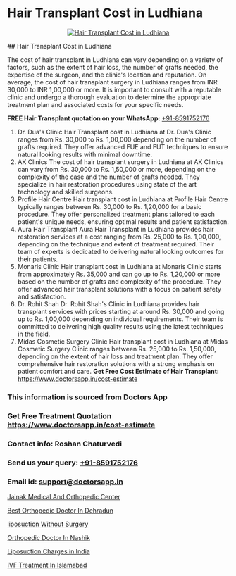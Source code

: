 # Hair Transplant Cost in Ludhiana

<p align="center">
  <a href="https://doctorsapp.co.in/uploads/treatment_image/Finding%20the%20best%20hair%20clinic.jpg">
    <img src="https://doctorsapp.co.in/treatment/hair-transplant" alt="Hair Transplant Cost in Ludhiana">
  </a>
</p>
## Hair Transplant Cost in Ludhiana

The cost of hair transplant in Ludhiana can vary depending on a variety of factors, such as the extent of hair loss, the number of grafts needed, the expertise of the surgeon, and the clinic's location and reputation. On average, the cost of hair transplant surgery in Ludhiana ranges from INR 30,000 to INR 1,00,000 or more. It is important to consult with a reputable clinic and undergo a thorough evaluation to determine the appropriate treatment plan and associated costs for your specific needs.

**FREE Hair Transplant quotation on your WhatsApp:**  [+91-8591752176](https://api.whatsapp.com/send?phone=8591752176)

1) Dr. Dua's Clinic   Hair Transplant cost in Ludhiana at Dr. Dua's Clinic ranges from Rs. 30,000 to Rs. 1,00,000 depending on the number of grafts required. They offer advanced FUE and FUT techniques to ensure natural looking results with minimal downtime.
2) AK Clinics   The cost of hair transplant surgery in Ludhiana at AK Clinics can vary from Rs. 30,000 to Rs. 1,50,000 or more, depending on the complexity of the case and the number of grafts needed. They specialize in hair restoration procedures using state of the art technology and skilled surgeons.
3) Profile Hair Centre   Hair transplant cost in Ludhiana at Profile Hair Centre typically ranges between Rs. 30,000 to Rs. 1,20,000 for a basic procedure. They offer personalized treatment plans tailored to each patient's unique needs, ensuring optimal results and patient satisfaction.
4) Aura Hair Transplant   Aura Hair Transplant in Ludhiana provides hair restoration services at a cost ranging from Rs. 25,000 to Rs. 1,00,000, depending on the technique and extent of treatment required. Their team of experts is dedicated to delivering natural looking outcomes for their patients.
5) Monaris Clinic   Hair transplant cost in Ludhiana at Monaris Clinic starts from approximately Rs. 35,000 and can go up to Rs. 1,20,000 or more based on the number of grafts and complexity of the procedure. They offer advanced hair transplant solutions with a focus on patient safety and satisfaction.
6) Dr. Rohit Shah   Dr. Rohit Shah's Clinic in Ludhiana provides hair transplant services with prices starting at around Rs. 30,000 and going up to Rs. 1,00,000 depending on individual requirements. Their team is committed to delivering high quality results using the latest techniques in the field.
7) Midas Cosmetic Surgery Clinic   Hair transplant cost in Ludhiana at Midas Cosmetic Surgery Clinic ranges between Rs. 25,000 to Rs. 1,50,000, depending on the extent of hair loss and treatment plan. They offer comprehensive hair restoration solutions with a strong emphasis on patient comfort and care.
**Get Free Cost Estimate of Hair Transplant:** https://www.doctorsapp.in/cost-estimate

### This information is sourced from Doctors App 
### Get Free Treatment Quotation https://www.doctorsapp.in/cost-estimate
### Contact info: Roshan Chaturvedi 
### Send us your query: [+91-8591752176](https://api.whatsapp.com/send?phone=8591752176) 
### Email id: support@doctorsapp.in

[Jainak Medical And Orthopedic Center](https://www.linkedin.com/pulse/jainak-medical-orthopedic-center-knee-replacement-treatment-lsale?trackingId=sGvF6%2FmwnFSTCd%2FoD%2BRsDw%3D%3D&lipi=urn%3Ali%3Apage%3Ad_flagship3_company_admin%3B%2FMzkEXxJRqGf2zEVBOlEsA%3D%3D)

[Best Orthopedic Doctor In Dehradun](https://www.linkedin.com/pulse/best-orthopedic-doctor-dehradun-doctorsapp-khulna-i7hhe?trackingId=Piz%2B96U32rf0DYTgBcsP%2Bg%3D%3D&lipi=urn%3Ali%3Apage%3Ad_flagship3_company_admin%3BEfzsr1%2BmQ6eR1XkJR7MU1A%3D%3D)

[liposuction Without Surgery](https://medium.com/@kushalrao10/liposuction-without-surgery-545c8826b506)

[Orthopedic Doctor In Nashik](https://medium.com/@kushalrao10/orthopedic-doctor-in-nashik-d10e05736949)

[Liposuction Charges in India](https://doctors-apps.github.io/doctorsapp/liposuction-charges-in-india)

[IVF Treatment In Islamabad](https://doctors-apps.github.io/doctorsapp/ivf-treatment-in-islamabad)

